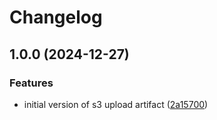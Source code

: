 # Changelog

## 1.0.0 (2024-12-27)

### Features

- initial version of s3 upload artifact
  ([2a15700](https://github.com/MaUhlik-cen56998/s3-upload-artifact/commit/2a157000d5822a7bbffabc4f269850787a91dbd3))
